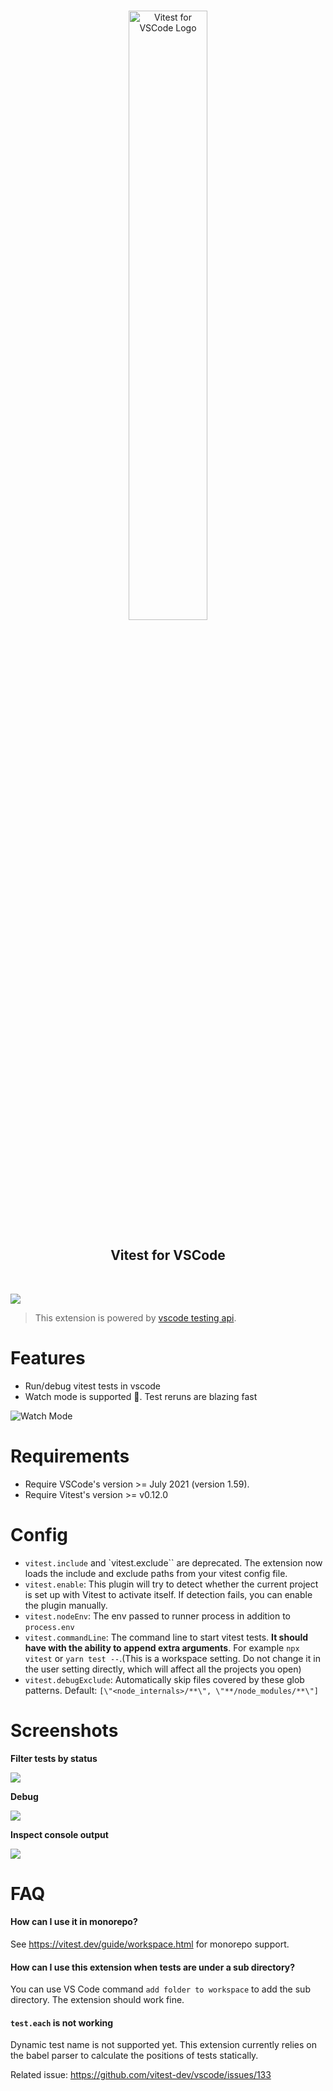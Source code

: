<p align="center">
  <br />
  <a title="Learn more about Vitest for VSCode" href="https://github.com/vitest-dev/vscode"><img src="./img/cover.png" alt="Vitest for VSCode Logo" width="50%" /></a>

</p>

<h2 align="center">
  <b>Vitest for VSCode</b>
</h2>

<br />

![](https://i.ibb.co/bJCbCf2/202203292020.gif)

> This extension is powered by
> [vscode testing api](https://code.visualstudio.com/api/extension-guides/testing).

# Features

- Run/debug vitest tests in vscode
- Watch mode is supported 🎊. Test reruns are blazing fast

![Watch Mode](https://i.ibb.co/YRhJj9f/Screen-Recording-2022-05-21-at-20-09-20.gif)

# Requirements

- Require VSCode's version >= July 2021 (version 1.59).
- Require Vitest's version >= v0.12.0

# Config

- `vitest.include` and `vitest.exclude`` are deprecated. The extension now loads the include and exclude paths from your vitest config file.
- `vitest.enable`: This plugin will try to detect whether the current project is
   set up with Vitest to activate itself. If detection fails, you can enable the plugin manually.
- `vitest.nodeEnv`: The env passed to runner process in addition to
  `process.env`
- `vitest.commandLine`: The command line to start vitest tests. **It should have with the ability
  to append extra arguments**. For example
  `npx vitest` or `yarn test --`.(This is a workspace setting. Do not change it in
  the user setting directly, which will affect all the projects you open)
- `vitest.debugExclude`: Automatically skip files covered by these glob patterns. Default:
  `[\"<node_internals>/**\", \"**/node_modules/**\"]`

# Screenshots

**Filter tests by status**

<img src="https://i.ibb.co/K903GYL/Screen-Recording-2022-03-29-at-20-41-54.gif"/>

**Debug**

<img src="https://i.ibb.co/SXtF6Yp/Screen-Recording-2022-03-29-at-20-49-54.gif"/>

**Inspect console output**

![](https://i.ibb.co/gMZWXZQ/Screen-Recording-2022-03-29-at-20-59-31.gif)

# FAQ

#### **How can I use it in monorepo?**

See <https://vitest.dev/guide/workspace.html> for monorepo support.

#### **How can I use this extension when tests are under a sub directory?**

You can use VS Code command `add folder to workspace` to add the sub directory. The extension should work fine.

#### **`test.each` is not working**

Dynamic test name is not supported yet. This extension currently relies on the babel parser to calculate the positions of tests statically.

Related issue: https://github.com/vitest-dev/vscode/issues/133
